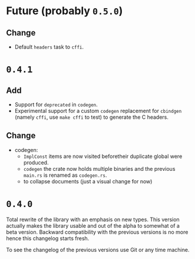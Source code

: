 # Future (probably `0.5.0`)

## Change

- Default `headers` task to `cffi`.

# `0.4.1`

## Add

- Support for `deprecated` in `codegen`.
- Experimental support for a custom `codegen` replacement for `cbindgen` (namely
  `cffi`, use `make cffi` to test) to generate the C headers.

## Change

- codegen:
  - `ImplConst` items are now visited beforetheir duplicate global were
    produced.
  - `codegen` the crate now holds multiple binaries and the previous `main.rs`
    is renamed as `codegen.rs`.
  - to collapse documents (just a visual change for now)

# `0.4.0`

Total rewrite of the library with an emphasis on new types. This version
actually makes the library usable and out of the alpha to somewhat of a beta
version. Backward compatibility with the previous versions is no more hence this
changelog starts fresh.

To see the changelog of the previous versions use Git or any time machine.

